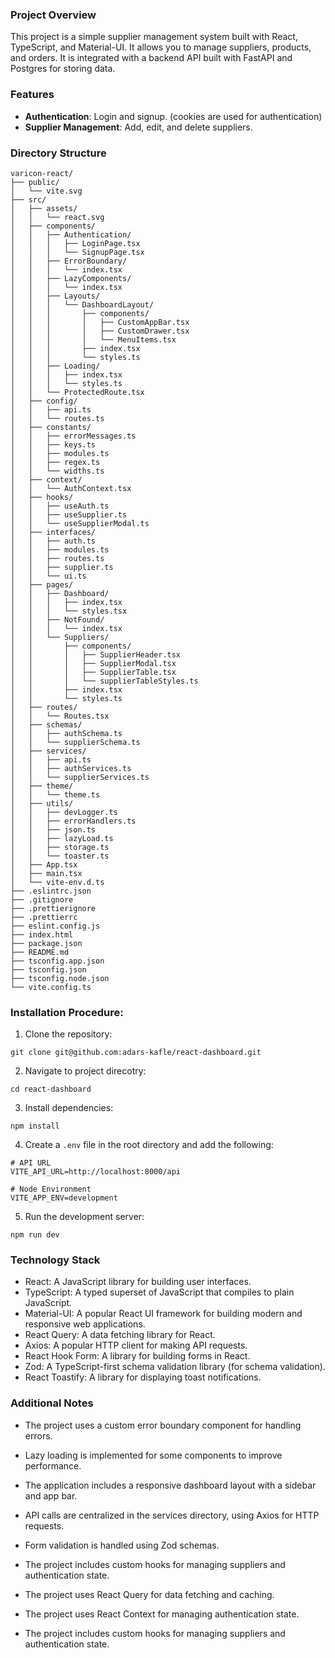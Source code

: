 ### Project Overview

This project is a simple supplier management system built with React, TypeScript, and Material-UI. It allows you to manage suppliers, products, and orders. It is integrated with a backend API built with FastAPI and Postgres for storing data.

### Features

- **Authentication**: Login and signup. (cookies are used for authentication)
- **Supplier Management**: Add, edit, and delete suppliers.

### Directory Structure

```
varicon-react/
├── public/
│   └── vite.svg
├── src/
│   ├── assets/
│   │   └── react.svg
│   ├── components/
│   │   ├── Authentication/
│   │   │   ├── LoginPage.tsx
│   │   │   └── SignupPage.tsx
│   │   ├── ErrorBoundary/
│   │   │   └── index.tsx
│   │   ├── LazyComponents/
│   │   │   └── index.tsx
│   │   ├── Layouts/
│   │   │   └── DashboardLayout/
│   │   │       ├── components/
│   │   │       │   ├── CustomAppBar.tsx
│   │   │       │   ├── CustomDrawer.tsx
│   │   │       │   └── MenuItems.tsx
│   │   │       ├── index.tsx
│   │   │       └── styles.ts
│   │   ├── Loading/
│   │   │   ├── index.tsx
│   │   │   └── styles.ts
│   │   └── ProtectedRoute.tsx
│   ├── config/
│   │   ├── api.ts
│   │   └── routes.ts
│   ├── constants/
│   │   ├── errorMessages.ts
│   │   ├── keys.ts
│   │   ├── modules.ts
│   │   ├── regex.ts
│   │   └── widths.ts
│   ├── context/
│   │   └── AuthContext.tsx
│   ├── hooks/
│   │   ├── useAuth.ts
│   │   ├── useSupplier.ts
│   │   └── useSupplierModal.ts
│   ├── interfaces/
│   │   ├── auth.ts
│   │   ├── modules.ts
│   │   ├── routes.ts
│   │   ├── supplier.ts
│   │   └── ui.ts
│   ├── pages/
│   │   ├── Dashboard/
│   │   │   ├── index.tsx
│   │   │   └── styles.tsx
│   │   ├── NotFound/
│   │   │   └── index.tsx
│   │   └── Suppliers/
│   │       ├── components/
│   │       │   ├── SupplierHeader.tsx
│   │       │   ├── SupplierModal.tsx
│   │       │   ├── SupplierTable.tsx
│   │       │   └── supplierTableStyles.ts
│   │       ├── index.tsx
│   │       └── styles.ts
│   ├── routes/
│   │   └── Routes.tsx
│   ├── schemas/
│   │   ├── authSchema.ts
│   │   └── supplierSchema.ts
│   ├── services/
│   │   ├── api.ts
│   │   ├── authServices.ts
│   │   └── supplierServices.ts
│   ├── theme/
│   │   └── theme.ts
│   ├── utils/
│   │   ├── devLogger.ts
│   │   ├── errorHandlers.ts
│   │   ├── json.ts
│   │   ├── lazyLoad.ts
│   │   ├── storage.ts
│   │   └── toaster.ts
│   ├── App.tsx
│   ├── main.tsx
│   └── vite-env.d.ts
├── .eslintrc.json
├── .gitignore
├── .prettierignore
├── .prettierrc
├── eslint.config.js
├── index.html
├── package.json
├── README.md
├── tsconfig.app.json
├── tsconfig.json
├── tsconfig.node.json
└── vite.config.ts
```

### Installation Procedure:

1. Clone the repository:

```
git clone git@github.com:adars-kafle/react-dashboard.git
```

2. Navigate to project direcotry:

```
cd react-dashboard
```

3. Install dependencies:

```
npm install
```

4. Create a `.env` file in the root directory and add the following:

```
# API URL
VITE_API_URL=http://localhost:8000/api

# Node Environment
VITE_APP_ENV=development
```

5. Run the development server:

```
npm run dev
```

### Technology Stack

- React: A JavaScript library for building user interfaces.
- TypeScript: A typed superset of JavaScript that compiles to plain JavaScript.
- Material-UI: A popular React UI framework for building modern and responsive web applications.
- React Query: A data fetching library for React.
- Axios: A popular HTTP client for making API requests.
- React Hook Form: A library for building forms in React.
- Zod: A TypeScript-first schema validation library (for schema validation).
- React Toastify: A library for displaying toast notifications.

### Additional Notes

- The project uses a custom error boundary component for handling errors.

- Lazy loading is implemented for some components to improve performance.

- The application includes a responsive dashboard layout with a sidebar and app bar.

- API calls are centralized in the services directory, using Axios for HTTP requests.

- Form validation is handled using Zod schemas.

- The project includes custom hooks for managing suppliers and authentication state.

- The project uses React Query for data fetching and caching.

- The project uses React Context for managing authentication state.

- The project includes custom hooks for managing suppliers and authentication state.
